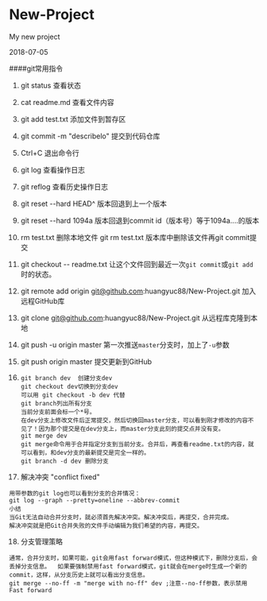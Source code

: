 # New-Project
My new project

2018-07-05

####git常用指令

1. git status 查看状态

2. cat readme.md 查看文件内容

3. git add test.txt 添加文件到暂存区

4. git commit -m "describelo" 提交到代码仓库

5. Ctrl+C 退出命令行

6. git log 查看操作日志

7. git reflog 查看历史操作日志

8. git reset --hard HEAD^ 版本回退到上一个版本

9. git reset --hard 1094a   版本回退到commit id（版本号）等于1094a....的版本

10. rm test.txt 删除本地文件 git rm test.txt 版本库中删除该文件再git commit提交

11. git checkout -- readme.txt 让这个文件回到最近一次`git commit`或`git add`时的状态。 

12. git remote add origin git@github.com:huangyuc88/New-Project.git 加入远程GitHub库

13. git clone git@github.com:huangyuc88/New-Project.git 从远程库克隆到本地

14. git push -u origin master 第一次推送`master`分支时，加上了`-u`参数 

15. git push origin master 提交更新到GitHub

16. ```
    git branch dev  创建分支dev
    git checkout dev切换到分支dev
    可以用 git checkout -b dev 代替
    git branch列出所有分支
    当前分支前面会标一个*号。
    在dev分支上修改文件后正常提交，然后切换回master分支，可以看到刚才修改的内容不见了！因为那个提交是在dev分支上，而master分支此刻的提交点并没有变。
    git merge dev
    git merge命令用于合并指定分支到当前分支。合并后，再查看readme.txt的内容，就可以看到，和dev分支的最新提交是完全一样的。
    git branch -d dev 删除分支
    ```

17. 解决冲突
   "conflict fixed"

   ```
   用带参数的git log也可以看到分支的合并情况：
   git log --graph --pretty=oneline --abbrev-commit
   小结
   当Git无法自动合并分支时，就必须首先解决冲突。解决冲突后，再提交，合并完成。
   解决冲突就是把Git合并失败的文件手动编辑为我们希望的内容，再提交。
   ```

18. 分支管理策略
   ```
   通常，合并分支时，如果可能，git会用fast forward模式，但这种模式下，删除分支后，会丢掉分支信息。  如果要强制禁用fast forward模式，git就会在merge时生成一个新的commit，这样，从分支历史上就可以看出分支信息。
   git merge --no-ff -m "merge with no-ff" dev ;注意--no-ff参数，表示禁用Fast forward
   ```

